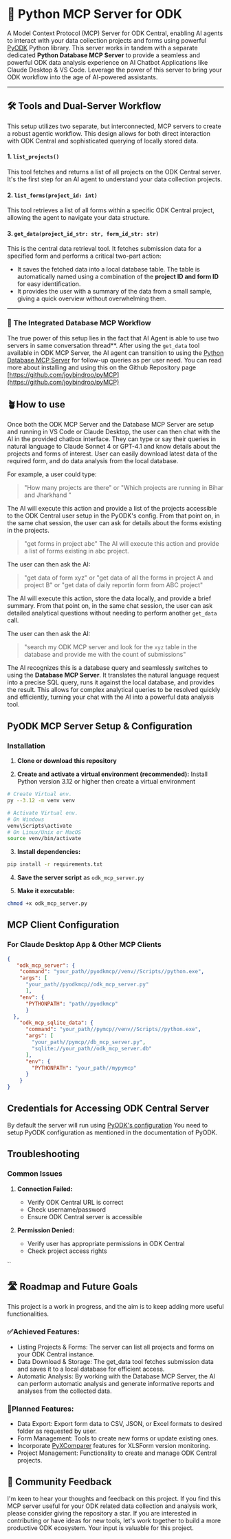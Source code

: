 # 🚀 Python MCP Server for ODK

A Model Context Protocol (MCP) Server for ODK Central, enabling AI agents to interact with your data collection projects and forms using powerful [PyODK](https://github.com/getodk/pyodk) Python library. This server works in tandem with a separate dedicated **Python Database MCP Server** to provide a seamless and powerful ODK data analysis experience on AI Chatbot Applications like Claude Desktop & VS Code. Leverage the power of this server to bring your ODK workflow into the age of AI-powered assistants.

***

## 🛠️ Tools and Dual-Server Workflow

This setup utilizes two separate, but interconnected, MCP servers to create a robust agentic workflow. This design allows for both direct interaction with ODK Central and sophisticated querying of locally stored data. 

#### 1. `list_projects()`
This tool fetches and returns a list of all projects on the ODK Central server. It's the first step for an AI agent to understand your data collection projects.

#### 2. `list_forms(project_id: int)`
This tool retrieves a list of all forms within a specific ODK Central project, allowing the agent to navigate your data structure.

#### 3. `get_data(project_id_str: str, form_id_str: str)`
This is the central data retrieval tool. It fetches submission data for a specified form and performs a critical two-part action:
- It saves the fetched data into a local database table. The table is automatically named using a combination of the **project ID and form ID** for easy identification.
- It provides the user with a summary of the data from a small sample, giving a quick overview without overwhelming them.

***

### 🤝 The Integrated Database MCP Workflow

The true power of this setup lies in the fact that AI Agent is able to use two servers in same conversation thread**. After using the `get_data` tool available in ODK MCP Server, the AI agent can transition to using the [Python Database MCP Server](https://github.com/joybindroo/pyMCP) for follow-up queries as per user need. You can read more about installing and using this on the Github Repository page [https://github.com/joybindroo/pyMCP](https://github.com/joybindroo/pyMCP)

## 🪴How to use
Once both the ODK MCP Server and the Database MCP Server are setup and running in VS Code or Claude Desktop, the user can then chat with the AI in the provided chatbox interface. They can type or say their queries in natural language to Claude Sonnet 4 or GPT-4.1 and know details about the projects and forms of interest. User can easily download latest data of the required form, and do data analysis from the local database.

For example, a user could type:

> "How many projects are there"
or
> "Which projects are running in Bihar and Jharkhand "

The AI will execute this action and provide a list of the projects accessible to the ODK Central user setup in the PyODK's config. From that point on, in the same chat session, the user can ask for details about the forms existing in the projects.

> "get forms in project abc"
The AI will execute this action and provide a list of forms existing in abc project.

The user can then ask the AI:
> "get data of form xyz"
or
> "get data of all the forms in project A and project B"
or
> "get data of daily reportin form from ABC project"

The AI will execute this action, store the data locally, and provide a brief summary. From that point on, in the same chat session, the user can ask detailed analytical questions without needing to perform another `get_data` call.

The user can then ask the AI:
> "search my ODK MCP server and look for the `xyz` table in the database and provide me with the count of submissions"


The AI recognizes this is a database query and seamlessly switches to using the **Database MCP Server**. It translates the natural language request into a precise SQL query, runs it against the local database, and provides the result. This allows for complex analytical queries to be resolved quickly and efficiently, turning your chat with the AI into a powerful data analysis tool.


## PyODK MCP Server Setup & Configuration

### Installation

1. **Clone or download this repository**

2. **Create and activate a virtual environment (recommended):**
Install Python version 3.12 or higher then create a virtual environment
```bash
# Create Virtual env.
py --3.12 -m venv venv

# Activate Virtual env.
# On Windows
venv\Scripts\activate
# On Linux/Unix or MacOS
source venv/bin/activate
```

3. **Install dependencies:**
```bash
pip install -r requirements.txt
```

4. **Save the server script** as `odk_mcp_server.py`

3. **Make it executable:**
```bash
chmod +x odk_mcp_server.py
```

## MCP Client Configuration

### For Claude Desktop App & Other MCP Clients


```json
{
   "odk_mcp_server": {
    "command": "your_path//pyodkmcp//venv//Scripts//python.exe",
    "args": [
      "your_path//pyodkmcp//odk_mcp_server.py"
      ],
    "env": {
      "PYTHONPATH": "path//pyodkmcp"
      }
  },
    "odk_mcp_sqlite_data": {
      "command": "your_path//pymcp//venv//Scripts//python.exe",
      "args": [
        "your_path//pymcp//db_mcp_server.py",
        "sqlite://your_path//odk_mcp_server.db"
      ],
      "env": {
        "PYTHONPATH": "your_path//mypymcp"
      }
    }
}
```

## Credentials for Accessing ODK Central Server

By default the server will run using [PyODK's configuration](https://github.com/getodk/pyodk?tab=readme-ov-file#configure)
You need to setup PyODK configuration as mentioned in the documentation of PyODK.


## Troubleshooting

### Common Issues

1. **Connection Failed:**
   - Verify ODK Central URL is correct
   - Check username/password
   - Ensure ODK Central server is accessible

2. **Permission Denied:**
   - Verify user has appropriate permissions in ODK Central
   - Check project access rights


``
## 🛣️ Roadmap and Future Goals

This project is a work in progress, and the aim is to keep adding more useful functionalities.

### ✅Achieved Features:
- Listing Projects & Forms: The server can list all projects and forms on your ODK Central instance.
- Data Download & Storage: The get_data tool fetches submission data and saves it to a local database for efficient access.
- Automatic Analysis: By working with the Database MCP Server, the AI can perform automatic analysis and generate informative reports and analyses from the collected data.



### 🎯Planned Features:
- Data Export: Export form data to CSV, JSON, or Excel formats to desired folder as requested by user.
- Form Management: Tools to create new forms or update existing ones.
- Incorporate [PyXComparer](https://github.com/joybindroo/PyXComparer) features for XLSForm version monitoring.
- Project Management: Functionality to create and manage ODK Central projects.


## 🤝 Community Feedback

I'm keen to hear your thoughts and feedback on this project. If you find this MCP server useful for your ODK related data collection and analysis work, please consider giving the repository a star. If you are interested in contributing or have ideas for new tools, let's work together to build a more productive ODK ecosystem. Your input is valuable for this project.
